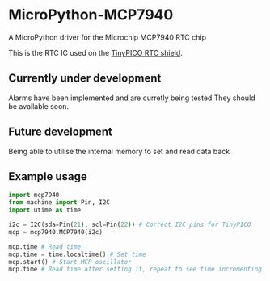 # MicroPython-MCP7940
A MicroPython driver for the Microchip MCP7940 RTC chip

This is the RTC IC used on the [TinyPICO RTC shield](https://www.tinypico.com/add-ons).

## Currently under development
Alarms have been implemented and are curretly being tested They should be available soon.

## Future development
Being able to utilise the internal memory to set and read data back

## Example usage

```python
import mcp7940
from machine import Pin, I2C
import utime as time

i2c = I2C(sda=Pin(21), scl=Pin(22)) # Correct I2C pins for TinyPICO
mcp = mcp7940.MCP7940(i2c)

mcp.time # Read time
mcp.time = time.localtime() # Set time
mcp.start() # Start MCP oscillator
mcp.time # Read time after setting it, repeat to see time incrementing
```

